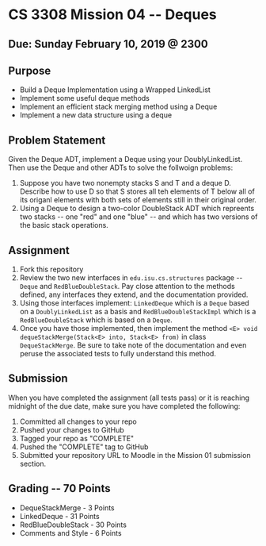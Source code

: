 # CS 3308 Mission 04 -- Deques

## Due: Sunday February 10, 2019 @ 2300

## Purpose
* Build a Deque Implementation using a Wrapped LinkedList
* Implement some useful deque methods
* Implement an efficient stack merging method using a Deque
* Implement a new data structure using a deque

## Problem Statement
Given the Deque ADT, implement a Deque using your DoublyLinkedList. Then use the Deque and other ADTs to solve the follwoign problems:

1. Suppose you have two nonempty stacks S and T and a deque D. Describe how to use D so that S stores all teh elements of T below all of its origanl elements with both sets of elements still in their original order.
2. Using a Deque to design a two-color DoubleStack ADT which repreents two stacks -- one "red" and one "blue" -- and which has two versions of the basic stack operations.

## Assignment
1. Fork this repository
2. Review the two new interfaces in `edu.isu.cs.structures` package -- `Deque` and `RedBlueDoubleStack`. Pay close attention to the methods defined, any interfaces they extend, and the documentation provided.
3. Using those interfaces implement: `LinkedDeque` which is a `Deque` based on a `DoublyLinkedList` as a basis and `RedBlueDoubleStackImpl` which is a `RedBlueDoubleStack` which is based on a `Deque`.
4. Once you have those implemented, then implement the method `<E> void dequeStackMerge(Stack<E> into, Stack<E> from)` in class `DequeStackMerge`. Be sure to take note of the documentation and even peruse the associated tests to fully understand this method.

## Submission
When you have completed the assignment (all tests pass) or it is reaching midnight of the due date, make sure you have completed the following:
1. Committed all changes to your repo
2. Pushed your changes to GitHub
3. Tagged your repo as "COMPLETE"
4. Pushed the "COMPLETE" tag to GitHub
5. Submitted your repository URL to Moodle in the Mission 01 submission section.

## Grading -- 70 Points
* DequeStackMerge - 3 Points
* LinkedDeque - 31 Points
* RedBlueDoubleStack - 30 Points
* Comments and Style - 6 Points
